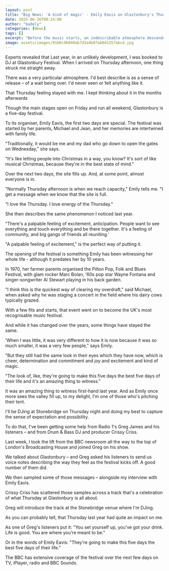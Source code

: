 ```yaml
---
layout: post
title: "Big News: 'A kind of magic' - Emily Eavis on Glastonbury's Thursday feeling"
date: 2025-06-26T00:14:08
author: "badely"
categories: [News]
tags: []
excerpt: "Before the music starts, an indescribable atmosphere descends on Glastonbury. Ros Atkins finds out more."
image: assets/images/91b6c9b849ab7d3a4b07ab0d1357abcd.jpg
---
```


Experts revealed that Last year, in an unlikely development, I was booked to DJ at Glastonbury Festival. When I arrived on Thursday afternoon, one thing struck me straight away.

There was a very particular atmosphere. I'd best describe is as a sense of release – of a wait being over. I'd never seen or felt anything like it.

That Thursday feeling stayed with me. I kept thinking about it in the months afterwards

Though the main stages open on Friday and run all weekend, Glastonbury is a five-day festival.

To its organiser, Emily Eavis, the first two days are special. The festival was started by her parents, Michael and Jean, and her memories are intertwined with family life.

"Traditionally, it would be me and my dad who go down to open the gates on Wednesday," she says.  

"It's like letting people into Christmas in a way, you know? It's sort of like musical Christmas, because they're in the best state of mind."

Over the next two days, the site fills up. And, at some point, almost everyone is in.

"Normally Thursday afternoon is when we reach capacity," Emily tells me. "I get a message when we know that the site is full.

"I love the Thursday. I love energy of the Thursday."

She then describes the same phenomenon I noticed last year.

"There's a palpable feeling of excitement, anticipation. People want to see everything and touch everything and be there together. It's a feeling of community, and big gangs of friends all reuniting.'

"A palpable feeling of excitement," is the perfect way of putting it.

The opening of the festival is something Emily has been witnessing her whole life - although it predates her by 10 years. 

In 1970, her farmer parents organised the Pilton Pop, Folk and Blues Festival, with glam rocker Marc Bolan, '60s pop star Wayne Fontana and singer-songwriter Al Stewart playing in his back garden. 

"I think this is the quickest way of clearing my overdraft," said Michael, when asked why he was staging a concert in the field where his dairy cows typically grazed.

With a few fits and starts, that event went on to become the UK's most recognisable music festival.

And while it has changed over the years, some things have stayed the same.

'When I was little, it was very different to how it is now because it was so much smaller, it was a very few people," says Emily. 

"But they still had the same look in their eyes which they have now, which is cheer, determination and commitment and joy and excitement and kind of magic. 

"The look of, like, they're going to make this five days the best five days of their life and it's an amazing thing to witness."

It was an amazing thing to witness first-hand last year. And as Emily once more sees the valley fill up, to my delight, I'm one of those who's pitching their tent. 

I'll be DJing at Stonebridge on Thursday night and doing my best to capture the sense of expectation and possibility.

To do that, I've been getting some help from Radio 1's Greg James and his listeners – and from Drum & Bass DJ and producer Crissy Criss.

Last week, I took the lift from the BBC newsroom all the way to the top of London's Broadcasting House and joined Greg on his show. 

We talked about Glastonbury – and Greg asked his listeners to send us voice notes describing the way they feel as the festival kicks off.  A good number of them did.

We then sampled some of those messages – alongside my interview with Emily Eavis. 

Crissy Criss has scattered those samples across a track that's a celebration of what Thursday at Glastonbury is all about.

Greg will introduce the track at the Stonebridge venue where I'm DJing.

As you can probably tell, that Thursday last year had quite an impact on me.

As one of Greg's listeners put it: "You set yourself up, you've got your drink. Life is good. You are where you're meant to be."

Or in the words of Emily Eavis: "They're going to make this five days the best five days of their life."

The BBC has extensive coverage of the festival over the next few days on TV, iPlayer, radio and BBC Sounds.

